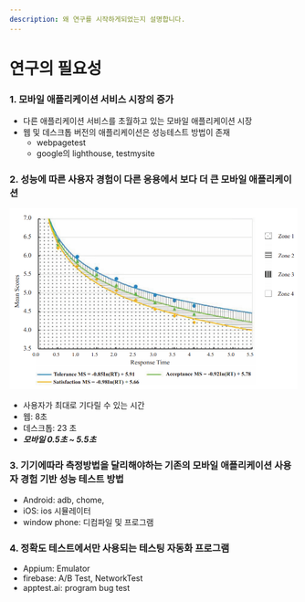 ```yaml
---
description: 왜 연구를 시작하게되었는지 설명합니다.
---
```


# 연구의 필요성

### 1. 모바일 애플리케이션 서비스 시장의  증가

* 다른 애플리케이션 서비스를 초월하고 있는 모바일 애플리케이션 시장 
* 웹 및 데스크톱 버전의 애플리케이션은 성능테스트 방법이 존재
  * webpagetest
  * google의 lighthouse, testmysite

### 2.  성능에 따른 사용자 경험이 다른 응용에서 보다 더 큰 모바일 애플리케이션

![&#xBAA8;&#xBC14;&#xC77C;&#xC5B4;&#xD50C;&#xB9AC;&#xCF00;&#xC774;&#xC158;&#xC5D0;&#xC11C;&#xC751;&#xB2F5;&#xC2DC;&#xAC04;&#xACFC;&#xC0AC;&#xC6A9;&#xC790;&#xACBD;&#xD5D8;&#xACFC;&#xC758;&#xC0C1;&#xAD00;&#xAD00;&#xACC4;\(&#xCD9C;&#xCC98;:  MengliYu,  Unravelling  the  relationship  between  response  time  and  user  experience  in  mobileapplica-tions, 2020\[5\]](../.gitbook/assets/userexperience-1-.png)

* 사용자가 최대로 기다릴 수 있는 시간  
* 웹: 8초
* 데스크톱: 23 초
* _**모바일 0.5초 ~ 5.5초**_

### 3. 기기에따라 측정방법을 달리해야하는 기존의 모바일 애플리케이션 사용자 경험 기반 성능 테스트 방법

* Android: adb, chome, 
* iOS: ios 시뮬레이터
* window phone: 디컴파일 및 프로그램

### 4. 정확도 테스트에서만 사용되는 테스팅 자동화 프로그램

* Appium: Emulator
* firebase: A/B Test, NetworkTest
* apptest.ai: program bug test

